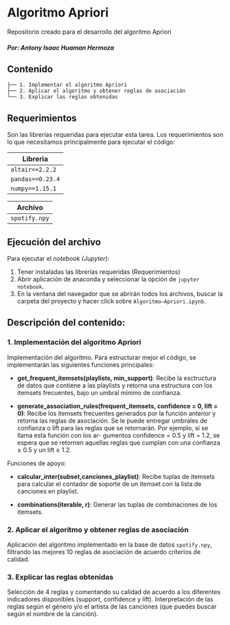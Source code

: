 # Algoritmo Apriori
Repositorio creado para el desarrollo del algoritmo Apriori
##### Por: Antony Isaac Huaman Hermoza

## Contenido

```
├── 1. Implementar el algoritmo Apriori
├── 2. Aplicar el algoritmo y obtener reglas de asociación
└── 3. Explicar las reglas obtenidas
```

## Requerimientos

Son las librerías requeridas para ejecutar esta tarea. Los requerimientos son lo que necesitamos principalmente para ejecutar el código:

| Libreria          | 
| ----------------- |
| `altair==2.2.2`   |
| `pandas==0.23.4`  |
| `numpy==1.15.1`   |

| Archivo           | 
| ----------------- |
| `spotify.npy`     |

## Ejecución del archivo

Para ejecutar el *notebook (Jupyter)*:

1. Tener instaladas las librerías requeridas (Requerimientos)
2. Abrir aplicación de anaconda y seleccionar la opción de `jupyter notebook`.
3. En la ventana del navegador que se abrirán todos los archivos, buscar la carpeta del proyecto y hacer click sobre `Algoritmo–Apriori.ipynb`.

## Descripción del contenido:

### 1. Implementación del algoritmo Apriori

Implementación del algoritmo. 
Para estructurar mejor el código, se implementarán las siguientes funciones principales:

- **get_frequent_itemsets(playlists, min_support)**: Recibe la esctructura de datos que contiene a las playlists y retorna una estructura con los itemsets frecuentes, bajo un umbral mínimo de confianza.
  
- **generate_association_rules(frequent_itemsets, confidence = 0, lift = 0)**: Recibe los itemsets frecuentes generados por la función anterior y retorna las reglas de asociación. Se le puede entregar umbrales de confianza o lift para las reglas que se retornarán. Por ejemplo, si se llama esta función con los ar- gumentos confidence = 0.5 y lift = 1.2, se espera que se retornen aquellas reglas que cumplan con una confianza ≥ 0.5 y un lift ≥ 1.2.

Funciones de apoyo:

- **calcular_inter(subset,canciones_playlist)**: Recibe tuplas de itemsets para calcular el contador de soporte de un itemset con la lista de canciones en playlist.

- **combinations(iterable, r)**: Generar las tuplas de combinaciones de los itemsets.

### 2. Aplicar el algoritmo y obtener reglas de asociación

Aplicación del algoritmo implementado en la base de datos `spotify.npy`, filtrando las
mejores 10 reglas de asociación de acuerdo criterios de calidad.

### 3. Explicar las reglas obtenidas

Selección de 4 reglas y comentando su calidad de acuerdo a los diferentes indicadores disponibles (support, confidence y lift). Interpretación de las reglas según el género y/o el artista de las canciones (que puedes buscar según el nombre de la canción).

